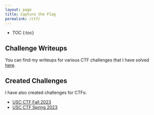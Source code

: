 ```yaml
---
layout: page
title: Capture the Flag
permalink: /ctf/
---
```

* TOC
{:toc}

## Challenge Writeups
You can find my writeups for various CTF challenges that I have solved [here](https://github.com/Live10NOP/CTF_Writeups).

## Created Challenges
I have also created challenges for CTFs:
+ [USC CTF Fall 2023](https://github.com/Live10NOP/CTF_Challenges/tree/main/usc_ctf_fall_2023)
+ [USC CTF Spring 2023](https://github.com/Live10NOP/CTF_Challenges/tree/main/usc_ctf_spring_2023)

